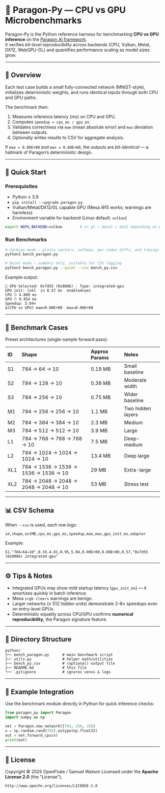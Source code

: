 # 🧠 Paragon-Py — CPU vs GPU Microbenchmarks

Paragon-Py is the Python reference harness for benchmarking **CPU vs GPU inference** on the [Paragon AI framework](https://github.com/openfluke/paragon).  
It verifies _bit-level reproducibility_ across backends (CPU, Vulkan, Metal, DX12, WebGPU-GL) and quantifies performance scaling as model sizes grow.

---

## 🔧 Overview

Each test case builds a small fully-connected network (MNIST-style), initializes deterministic weights, and runs identical inputs through both CPU and GPU paths.

The benchmark then:

1. Measures inference latency (ms) on CPU and GPU.
2. Computes `speedup = cpu_ms / gpu_ms`.
3. Validates correctness via `mae` (mean absolute error) and `max` deviation between outputs.
4. Optionally writes results to CSV for aggregate analysis.

If `mae = 0.00E+00` and `max = 0.00E+00`, the outputs are _bit-identical_ — a hallmark of Paragon’s deterministic design.

---

## 🚀 Quick Start

### Prerequisites

- Python ≥ 3.9
- `pip install --upgrade paragon-py`
- Vulkan/Metal/DX12/GL capable GPU (Mesa i915 works; warnings are harmless)
- Environment variable for backend (Linux default: `vulkan`)

```bash
export WGPU_BACKEND=vulkan        # or gl / metal / dx12 depending on platform
```

### Run Benchmarks

```bash
# Verbose mode — prints vectors, softmax, per-index diffs, and timings
python3 bench_paragon.py

# Quiet mode — summary only, suitable for CSV logging
python3 bench_paragon.py --quiet --csv bench_py.csv
```

Example output:

```
🚀 GPU Selected: 0x7d55 (0x8086) - Type: integrated-gpu
GPU init: [ok]  in 0.57 ms  enabled=yes
CPU ⏱ 4.809 ms
GPU ⏱ 0.954 ms
Speedup: 5.04×
Δ(CPU vs GPU) mae=0.00E+00  max=0.00E+00
```

---

## 🧩 Benchmark Cases

Preset architectures (single-sample forward pass):

| ID  | Shape                                | Approx Params | Notes             |
| :-- | :----------------------------------- | :------------ | :---------------- |
| S1  | 784 → 64 → 10                        | 0.19 MB       | Small baseline    |
| S2  | 784 → 128 → 10                       | 0.38 MB       | Moderate width    |
| S3  | 784 → 256 → 10                       | 0.75 MB       | Wider baseline    |
| M1  | 784 → 256 → 256 → 10                 | 1.1 MB        | Two hidden layers |
| M2  | 784 → 384 → 384 → 10                 | 2.3 MB        | Medium            |
| M3  | 784 → 512 → 512 → 10                 | 3.9 MB        | Large             |
| L1  | 784 → 768 → 768 → 768 → 10           | 7.5 MB        | Deep-medium       |
| L2  | 784 → 1024 → 1024 → 1024 → 10        | 13.4 MB       | Deep large        |
| XL1 | 784 → 1536 → 1536 → 1536 → 1536 → 10 | 29 MB         | Extra-large       |
| XL2 | 784 → 2048 → 2048 → 2048 → 2048 → 10 | 53 MB         | Stress test       |

---

## 📊 CSV Schema

When `--csv` is used, each row logs:

```
id,shape,estMB,cpu_ms,gpu_ms,speedup,mae,max,gpu_init_ms,adapter
```

Example:

```
S1,"784→64→10",0.19,4.81,0.95,5.04,0.00E+00,0.00E+00,0.57,"0x7d55 (0x8086) integrated-gpu"
```

---

## ⚙️ Tips & Notes

- Integrated GPUs may show mild startup latency (`gpu_init_ms`) — it amortizes quickly in batch inference.
- Mesa `srgb clears` warnings are benign.
- Larger networks (≥ 512 hidden units) demonstrate 2–8× speedups even on entry-level GPUs.
- Deterministic equality across CPU/GPU confirms **numerical reproducibility**, the Paragon signature feature.

---

## 🧪 Directory Structure

```
python/
├── bench_paragon.py      # main benchmark script
├── utils.py              # helper math/utilities
├── bench_py.csv          # (optional) output file
├── README.md             # this file
└── .gitignore            # ignores venvs & logs
```

---

## 🧰 Example Integration

Use the benchmark module directly in Python for quick inference checks:

```python
from paragon_py import Paragon
import numpy as np

net = Paragon.new_network([784, 256, 10])
x = np.random.rand(784).astype(np.float32)
out = net.forward_cpu(x)
print(out)
```

---

## 🧾 License

Copyright © 2025 OpenFluke / Samuel Watson
Licensed under the **Apache License 2.0** (the “License”);

```
http://www.apache.org/licenses/LICENSE-2.0
```
